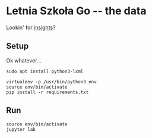 # Letnia Szkoła Go -- the data

Lookin' for [insights](notebooks/Insights.ipynb)?

## Setup

Ok whatever...
```
sudo apt install python3-lxml
```

```
virtualenv -p /usr/bin/python3 env
source env/bin/activate
pip install -r requirements.txt
```

## Run

```
source env/bin/activate
jupyter lab
```
